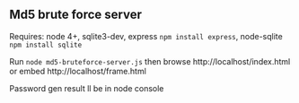 Md5 brute force server
----------------------

Requires: node 4+, sqlite3-dev, express `npm install express`, node-sqlite `npm install sqlite`

Run `node md5-bruteforce-server.js` then browse http://localhost/index.html
or embed http://localhost/frame.html

Password gen result ll be in node console
